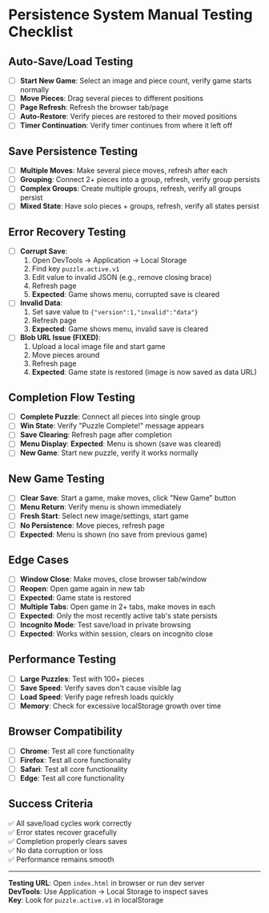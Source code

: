 # Persistence System Manual Testing Checklist

## Auto-Save/Load Testing
- [ ] **Start New Game**: Select an image and piece count, verify game starts normally
- [ ] **Move Pieces**: Drag several pieces to different positions
- [ ] **Page Refresh**: Refresh the browser tab/page
- [ ] **Auto-Restore**: Verify pieces are restored to their moved positions
- [ ] **Timer Continuation**: Verify timer continues from where it left off

## Save Persistence Testing  
- [ ] **Multiple Moves**: Make several piece moves, refresh after each
- [ ] **Grouping**: Connect 2+ pieces into a group, refresh, verify group persists
- [ ] **Complex Groups**: Create multiple groups, refresh, verify all groups persist
- [ ] **Mixed State**: Have solo pieces + groups, refresh, verify all states persist

## Error Recovery Testing
- [ ] **Corrupt Save**: 
  1. Open DevTools → Application → Local Storage
  2. Find key `puzzle.active.v1` 
  3. Edit value to invalid JSON (e.g., remove closing brace)
  4. Refresh page
  5. **Expected**: Game shows menu, corrupted save is cleared
- [ ] **Invalid Data**:
  1. Set save value to `{"version":1,"invalid":"data"}`
  2. Refresh page  
  3. **Expected**: Game shows menu, invalid save is cleared
- [ ] **Blob URL Issue (FIXED)**: 
  1. Upload a local image file and start game
  2. Move pieces around
  3. Refresh page
  4. **Expected**: Game state is restored (image is now saved as data URL)

## Completion Flow Testing
- [ ] **Complete Puzzle**: Connect all pieces into single group
- [ ] **Win State**: Verify "Puzzle Complete!" message appears
- [ ] **Save Clearing**: Refresh page after completion
- [ ] **Menu Display**: **Expected**: Menu is shown (save was cleared)
- [ ] **New Game**: Start new puzzle, verify it works normally

## New Game Testing  
- [ ] **Clear Save**: Start a game, make moves, click "New Game" button
- [ ] **Menu Return**: Verify menu is shown immediately
- [ ] **Fresh Start**: Select new image/settings, start game
- [ ] **No Persistence**: Move pieces, refresh page
- [ ] **Expected**: Menu is shown (no save from previous game)

## Edge Cases
- [ ] **Window Close**: Make moves, close browser tab/window
- [ ] **Reopen**: Open game again in new tab
- [ ] **Expected**: Game state is restored
- [ ] **Multiple Tabs**: Open game in 2+ tabs, make moves in each
- [ ] **Expected**: Only the most recently active tab's state persists
- [ ] **Incognito Mode**: Test save/load in private browsing
- [ ] **Expected**: Works within session, clears on incognito close

## Performance Testing
- [ ] **Large Puzzles**: Test with 100+ pieces
- [ ] **Save Speed**: Verify saves don't cause visible lag
- [ ] **Load Speed**: Verify page refresh loads quickly  
- [ ] **Memory**: Check for excessive localStorage growth over time

## Browser Compatibility
- [ ] **Chrome**: Test all core functionality
- [ ] **Firefox**: Test all core functionality  
- [ ] **Safari**: Test all core functionality
- [ ] **Edge**: Test all core functionality

## Success Criteria
✅ All save/load cycles work correctly  
✅ Error states recover gracefully  
✅ Completion properly clears saves  
✅ No data corruption or loss  
✅ Performance remains smooth  

---

**Testing URL**: Open `index.html` in browser or run dev server  
**DevTools**: Use Application → Local Storage to inspect saves  
**Key**: Look for `puzzle.active.v1` in localStorage
